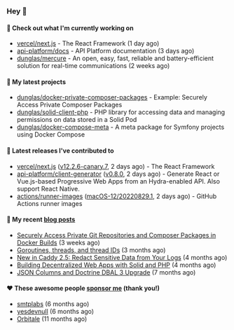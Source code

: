 ### Hey 👋

#### 👷 Check out what I'm currently working on

- [vercel/next.js](https://github.com/vercel/next.js) - The React Framework (1 day ago)
- [api-platform/docs](https://github.com/api-platform/docs) - API Platform documentation (3 days ago)
- [dunglas/mercure](https://github.com/dunglas/mercure) - An open, easy, fast, reliable and battery-efficient solution for real-time communications (2 weeks ago)

#### 🌱 My latest projects

- [dunglas/docker-private-composer-packages](https://github.com/dunglas/docker-private-composer-packages) - Example: Securely Access Private Composer Packages
- [dunglas/solid-client-php](https://github.com/dunglas/solid-client-php) - PHP library for accessing data and managing permissions on data stored in a Solid Pod
- [dunglas/docker-compose-meta](https://github.com/dunglas/docker-compose-meta) - A meta package for Symfony projects using Docker Compose

#### 🔭 Latest releases I've contributed to

- [vercel/next.js](https://github.com/vercel/next.js) ([v12.2.6-canary.7](https://github.com/vercel/next.js/releases/tag/v12.2.6-canary.7), 2 days ago) - The React Framework
- [api-platform/client-generator](https://github.com/api-platform/client-generator) ([v0.8.0](https://github.com/api-platform/client-generator/releases/tag/v0.8.0), 2 days ago) - Generate React or Vue.js-based Progressive Web Apps from an Hydra-enabled API. Also support React Native.
- [actions/runner-images](https://github.com/actions/runner-images) ([macOS-12/20220829.1](https://github.com/actions/runner-images/releases/tag/macOS-12%2F20220829.1), 2 days ago) - GitHub Actions runner images

#### 📜 My recent [blog posts](https://dunglas.fr)

- [Securely Access Private Git Repositories and Composer Packages in Docker Builds](https://dunglas.fr/2022/08/securely-access-private-git-repositories-and-composer-packages-in-docker-builds/) (3 weeks ago)
- [Goroutines, threads, and thread IDs](https://dunglas.fr/2022/05/goroutines-threads-and-thread-ids/) (3 months ago)
- [New in Caddy 2.5: Redact Sensitive Data from Your Logs](https://dunglas.fr/2022/04/caddy-logging-security-improvements/) (4 months ago)
- [Building Decentralized Web Apps with Solid and PHP](https://dunglas.fr/2022/04/building-decentralized-web-apps-with-solid-and-php/) (4 months ago)
- [JSON Columns and Doctrine DBAL 3 Upgrade](https://dunglas.fr/2022/01/json-columns-and-doctrine-dbal-3-upgrade/) (7 months ago)

#### ❤️ These awesome people [sponsor me](https://github.com/sponsors/dunglas) (thank you!)

- [smtplabs](https://github.com/smtplabs) (6 months ago)
- [yesdevnull](https://github.com/yesdevnull) (6 months ago)
- [Orbitale](https://github.com/Orbitale) (11 months ago)
